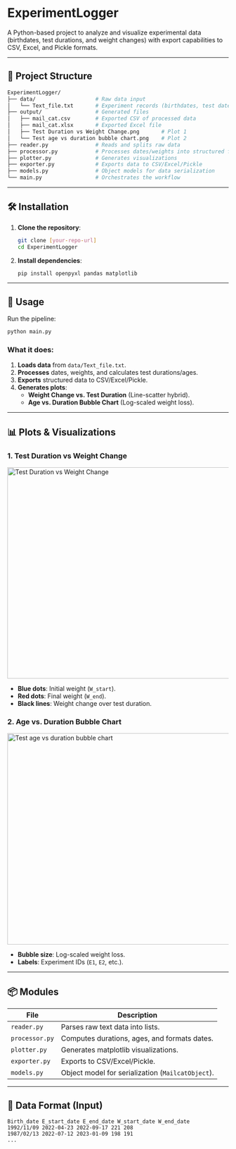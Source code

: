 # ExperimentLogger  

A Python-based project to analyze and visualize experimental data (birthdates, test durations, and weight changes) with export capabilities to CSV, Excel, and Pickle formats.  

---

## 📁 Project Structure  
```bash
ExperimentLogger/  
├── data/                   # Raw data input  
│   └── Text_file.txt       # Experiment records (birthdates, test dates, weights)  
├── output/                 # Generated files  
│   ├── mail_cat.csv        # Exported CSV of processed data  
│   ├── mail_cat.xlsx       # Exported Excel file  
│   ├── Test Duration vs Weight Change.png       # Plot 1  
│   └── Test age vs duration bubble chart.png    # Plot 2  
├── reader.py               # Reads and splits raw data  
├── processor.py            # Processes dates/weights into structured formats  
├── plotter.py              # Generates visualizations  
├── exporter.py             # Exports data to CSV/Excel/Pickle  
├── models.py               # Object models for data serialization  
└── main.py                 # Orchestrates the workflow  
```

---

## 🛠️ Installation  
1. **Clone the repository**:  
   ```bash
   git clone [your-repo-url]  
   cd ExperimentLogger  
   ```

2. **Install dependencies**:  
   ```bash
   pip install openpyxl pandas matplotlib  
   ```

---

## 🚀 Usage  
Run the pipeline:  
```bash
python main.py  
```

### What it does:  
1. **Loads data** from `data/Text_file.txt`.  
2. **Processes** dates, weights, and calculates test durations/ages.  
3. **Exports** structured data to CSV/Excel/Pickle.  
4. **Generates plots**:  
   - **Weight Change vs. Test Duration** (Line-scatter hybrid).  
   - **Age vs. Duration Bubble Chart** (Log-scaled weight loss).  

---

## 📊 Plots & Visualizations  
### 1. Test Duration vs Weight Change  
<img width="640" height="480" alt="Test Duration vs Weight Change" src="https://github.com/user-attachments/assets/643d1bd3-1faa-4326-be1c-f7c7b1213dd4" />

- **Blue dots**: Initial weight (`W_start`).  
- **Red dots**: Final weight (`W_end`).  
- **Black lines**: Weight change over test duration.  

### 2. Age vs. Duration Bubble Chart  
<img width="640" height="480" alt="Test age vs duration bubble chart" src="https://github.com/user-attachments/assets/3799ed25-8328-48c9-8d54-3d9dfeaeef23" />

- **Bubble size**: Log-scaled weight loss.  
- **Labels**: Experiment IDs (`E1`, `E2`, etc.).  

---

## 📦 Modules  
| File         | Description |  
|--------------|-------------|  
| `reader.py`  | Parses raw text data into lists. |  
| `processor.py` | Computes durations, ages, and formats dates. |  
| `plotter.py` | Generates matplotlib visualizations. |  
| `exporter.py` | Exports to CSV/Excel/Pickle. |  
| `models.py`  | Object model for serialization (`MailcatObject`). |  

---

## 📝 Data Format (Input)  
```plaintext
Birth_date E_start_date E_end_date W_start_date W_end_date  
1992/11/09 2022-04-23 2022-09-17 221 208  
1987/02/13 2022-07-12 2023-01-09 198 191  
... 
